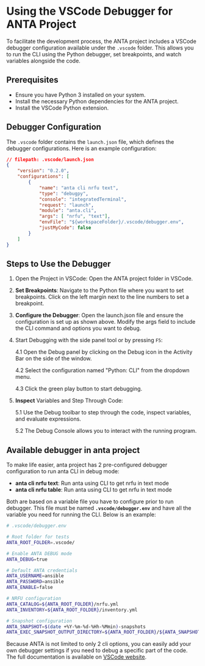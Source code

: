 <!--
  ~ Copyright (c) 2023-2024 Arista Networks, Inc.
  ~ Use of this source code is governed by the Apache License 2.0
  ~ that can be found in the LICENSE file.
  -->

# Using the VSCode Debugger for ANTA Project

To facilitate the development process, the ANTA project includes a VSCode debugger configuration available under the `.vscode` folder. This allows you to run the CLI using the Python debugger, set breakpoints, and watch variables alongside the code.

## Prerequisites

- Ensure you have Python 3 installed on your system.
- Install the necessary Python dependencies for the ANTA project.
- Install the VSCode Python extension.

## Debugger Configuration

The `.vscode` folder contains the `launch.json` file, which defines the debugger configurations. Here is an example configuration:

```json
// filepath: .vscode/launch.json
{
    "version": "0.2.0",
    "configurations": [
        {
            "name": "anta cli nrfu text",
            "type": "debugpy",
            "console": "integratedTerminal",
            "request": "launch",
            "module": "anta.cli",
            "args": [ "nrfu", "text"],
            "envFile": "${workspaceFolder}/.vscode/debugger.env",
            "justMyCode": false
        }
    ]
}
```

## Steps to Use the Debugger

1. Open the Project in VSCode: Open the ANTA project folder in VSCode.

2. __Set Breakpoints__: Navigate to the Python file where you want to set breakpoints. Click on the left margin next to the line numbers to set a breakpoint.

3. __Configure the Debugger__: Open the launch.json file and ensure the configuration is set up as shown above. Modify the args field to include the CLI command and options you want to debug.

4. Start Debugging with the side panel tool or by pressing `F5`:

    4.1 Open the Debug panel by clicking on the Debug icon in the Activity Bar on the side of the window.

    4.2 Select the configuration named "Python: CLI" from the dropdown menu.

    4.3 Click the green play button to start debugging.

5. __Inspect__ Variables and Step Through Code:

    5.1 Use the Debug toolbar to step through the code, inspect variables, and evaluate expressions.

    5.2 The Debug Console allows you to interact with the running program.


## Available debugger in anta project

To make life easier, anta project has 2 pre-configured debugger configuration to run anta CLI in debug mode:

- __anta cli nrfu text__: Run anta using CLI to get nrfu in text mode
- __anta cli nrfu table__: Run anta using CLI to get nrfu in text mode

Both are based on a variable file you have to configure prior to run debugger. This file must be named __`.vscode/debugger.env`__ and have all the variable you need for running the CLI. Below is an example:

```bash
# .vscode/debugger.env

# Root folder for tests
ANTA_ROOT_FOLDER=.vscode/

# Enable ANTA DEBUG mode
ANTA_DEBUG=true

# Default ANTA credentials
ANTA_USERNAME=ansible
ANTA_PASSWORD=ansible
ANTA_ENABLE=false

# NRFU configuration
ANTA_CATALOG=${ANTA_ROOT_FOLDER}/nrfu.yml
ANTA_INVENTORY=${ANTA_ROOT_FOLDER}/inventory.yml

# Snapshot configuration
ANTA_SNAPSHOT=$(date +%Y-%m-%d-%Hh-%Mmin)-snapshots
ANTA_EXEC_SNAPSHOT_OUTPUT_DIRECTORY=${ANTA_ROOT_FOLDER}/${ANTA_SNAPSHOT}%
```

Because ANTA is not limited to only 2 cli options, you can easily add your own debugger settings if you need to debug a specific part of the code. The full documentation is available on [VSCode website](https://code.visualstudio.com/docs/python/debugging).
